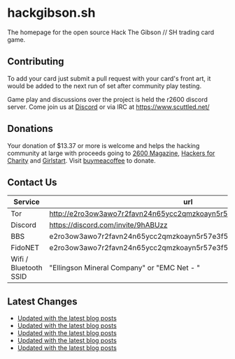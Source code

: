 # hackgibson.sh
The homepage for the open source Hack The Gibson // SH trading card game.


## Contributing

To add your card just submit a pull request with your card's front art, it would be added to the next run of set after community play testing.

Game play and discussions over the project is held the r2600 discord server. Come join us at [Discord](https://discord.com/invite/9hABUzz) or via IRC at https://www.scuttled.net/


## Donations

Your donation of $13.37 or more is welcome and helps the hacking community at large with proceeds going to [2600 Magazine](https://2600.com/), [Hackers for Charity](https://hackersforcharity.org) and [Girlstart](https://girlstart.org).  Visit [buymeacoffee](https://www.buymeacoffee.com/hackgibson.sh) to donate.


## Contact Us

Service | url
-|-
Tor | http://e2ro3ow3awo7r2favn24n65ycc2qmzkoayn5r57e3f56nvjwdcgg32ad.onion
Discord | https://discord.com/invite/9hABUzz
BBS | e2ro3ow3awo7r2favn24n65ycc2qmzkoayn5r57e3f56nvjwdcgg32ad.onion:23
FidoNET | e2ro3ow3awo7r2favn24n65ycc2qmzkoayn5r57e3f56nvjwdcgg32ad.onion:24554
Wifi / Bluetooth SSID | "Ellingson Mineral Company" or "EMC Net - <fidonet address>"

## Latest Changes
<!-- BLOG-POST-LIST:START -->
- [Updated with the latest blog posts](https://github.com/DFW2600/hackgibson.sh/commit/e5a49a5d79b2c25179d4161acbff7c803004ee8f)
- [Updated with the latest blog posts](https://github.com/DFW2600/hackgibson.sh/commit/9323d9088990c355cf54a38896eee50c7e295fef)
- [Updated with the latest blog posts](https://github.com/DFW2600/hackgibson.sh/commit/9bd16ea6c73739450b14e212b969ba00cfd2c4b8)
- [Updated with the latest blog posts](https://github.com/DFW2600/hackgibson.sh/commit/7f1a08e5045623fa1f7233fda98e0bc531870b96)
- [Updated with the latest blog posts](https://github.com/DFW2600/hackgibson.sh/commit/33d177eaac69330c73e1b06d247d81c21adb98f6)
<!-- BLOG-POST-LIST:END -->

